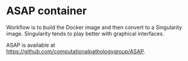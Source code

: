 # ASAP container

Workflow is to build the Docker image and then convert to a Singularity image.
Singularity tends to play better with graphical interfaces.

ASAP is available at https://github.com/computationalpathologygroup/ASAP.
